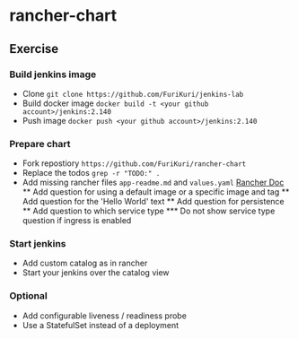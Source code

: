# rancher-chart

## Exercise

### Build jenkins image
* Clone `git clone https://github.com/FuriKuri/jenkins-lab`
* Build docker image `docker build -t <your github account>/jenkins:2.140`
* Push image `docker push <your github account>/jenkins:2.140`

### Prepare chart
* Fork repostiory `https://github.com/FuriKuri/rancher-chart`
* Replace the todos `grep -r "TODO:" .` 
* Add missing rancher files `app-readme.md` and `values.yaml` [Rancher Doc](https://rancher.com/docs/rancher/v2.x/en/catalog/custom/)
** Add question for using a default image or a specific image and tag
** Add question for the 'Hello World' text
** Add question for persistence
** Add question to which service type
*** Do not show service type question if ingress is enabled

### Start jenkins
* Add custom catalog as in rancher
* Start your jenkins over the catalog view

### Optional
* Add configurable liveness / readiness probe
* Use a StatefulSet instead of a deployment